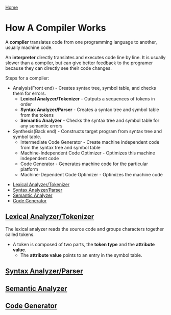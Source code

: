 <!--
 * This file is part of RS Cheat Sheets.
 *
 * RS Cheat Sheets is free software: you can redistribute it and/or modify
 * it under the terms of the GNU General Public License as published by
 * the Free Software Foundation, either version 3 of the License, or
 * (at your option) any later version.
 *
 * RS Cheat Sheets is distributed in the hope that it will be useful,
 * but WITHOUT ANY WARRANTY; without even the implied warranty of
 * MERCHANTABILITY or FITNESS FOR A PARTICULAR PURPOSE.  See the
 * GNU General Public License for more details.
 *
 * You should have received a copy of the GNU General Public License
 * along with RS Cheat Sheets. If not, see <https://www.gnu.org/licenses/>.
 */
-->

[Home](../README.md)

# How A Compiler Works
A **compiler** translates code from one programming language to another, usually machine code.

An **interpreter** directly translates and executes code line by line. It is usually slower than a compiler, but can give better feedback to the programer because they can directly see their code changes.

Steps for a compiler:

- Analysis(Front end) - Creates syntax tree, symbol table, and checks them for errors.
	- **Lexical Analyzer/Tokenizer**               - Outputs a sequences of tokens in order
	- **Syntax Analyzer/Parser**                   - Creates a syntax tree and symbol table from the tokens
	- **Semantic Analyzer**                        - Checks the syntax tree and symbol table for any semantic errors
- Synthesis(Back end) - Constructs target program from syntax tree and symbol table.
	- Intermediate Code Generator                  - Create machine independent code from the syntax tree and symbol table
	- Machine-Independent Code Optimizer           - Optimizes this machine independent code
	- Code Generator                               - Generates machine code for the particular platform
	- Machine-Dependent Code Optimizer             - Optimizes the machine code

<!-- TOC -->

- [Lexical Analyzer/Tokenizer](#lexical-analyzertokenizer)
- [Syntax Analyzer/Parser](#syntax-analyzerparser)
- [Semantic Analyzer](#semantic-analyzer)
- [Code Generator](#code-generator)

<!-- /TOC -->

## [Lexical Analyzer/Tokenizer](#how-a-compiler-works)
The lexical analyzer reads the source code and groups characters together called tokens.

- A token is composed of two parts, the **token type** and the **attribute value**.
	- The **attribute value** points to an entry in the symbol table.

## [Syntax Analyzer/Parser](#how-a-compiler-works)
## [Semantic Analyzer](#how-a-compiler-works)
## [Code Generator](#how-a-compiler-works)